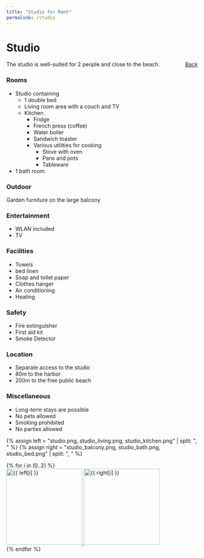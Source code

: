 ```yaml
---
title: "Studio for Rent"
permalink: /studio
---
```



Studio
====
The studio is well-suited for 2 people and close to the beach. <a href="{{ site.url }}" style="float: right;">Back</a>

### Rooms
* Studio containing
    * 1 double bed
    * Living room area with a couch and TV
    * Kitchen
        * Fridge
        * French press (coffee)
        * Water boiler
        * Sandwich toaster
        * Various utilities for cooking 
            * Stove with oven
            * Pans and pots
            * Tableware
* 1 bath room

### Outdoor
Garden furniture on the large balcony

### Entertainment
* WLAN included
* TV

### Facilities
* Towels
* bed linen
* Soap and toilet paper
* Clothes hanger
* Air conditioning
* Heating

### Safety
* Fire extinguisher
* First aid kit
* Smoke Detector

### Location
* Separate access to the studio
* 80m to the harbor
* 200m to the free public beach

### Miscellaneous
* Long-term stays are possible
* No pets allowed
* Smoking prohibited
* No parties allowed


{% assign left = "studio.png, studio_living.png, studio_kitchen.png" | split: ", " %}
{% assign right = "studio_balcony.png, studio_bath.png, studio_bed.png" | split: ", " %}
<div class ="image-gallery">
{% for i in (0..2) %}
    <div class="box">
    <a href="{{ site.imagesurl }}{{ name }}">
      <img width=200 height=200 src="{{ site.imagesurl }}{{ left[i] }}" alt="{{ left[i] }}"  class="img-gallery" />
      <img width=200 height=200 src="{{ site.imagesurl }}{{ right[i] }}" alt="{{ right[i] }}"  class="img-gallery" />
     </a>
    </div>
 {% endfor %}
</div>
